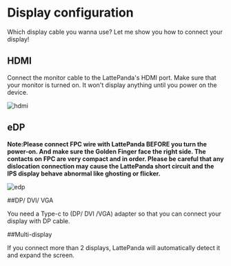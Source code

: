 # Display configuration

Which display cable you wanna use? Let me show you how to connect your display!

## HDMI

Connect the monitor cable to the LattePanda's HDMI port. Make sure that your monitor is turned on. It won't display anything until you power on the device.

![hdmi](https://i.imgur.com/B8Ev5US.gif)

## eDP

**Note:Please connect FPC wire with LattePanda BEFORE you turn the power-on. And make sure the Golden Finger face the right side. The contacts on FPC are very compact and in order. Please be careful that any dislocation connection may cause the LattePanda short circuit and the IPS display behave abnormal like ghosting or flicker.**

![edp](https://i.imgur.com/3Ogwth5.gif)

##DP/ DVI/ VGA

You need a Type-c to (DP/ DVI /VGA) adapter so that you can connect your display with DP cable.



##Multi-display

If you connect more than 2 displays, LattePanda will automatically detect it and expand the screen. 
